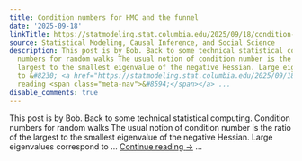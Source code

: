 ```yaml
---
title: Condition numbers for HMC and the funnel
date: '2025-09-18'
linkTitle: https://statmodeling.stat.columbia.edu/2025/09/18/condition-numbers-for-hmc-and-the-funnel/
source: Statistical Modeling, Causal Inference, and Social Science
description: This post is by Bob. Back to some technical statistical computing. Condition
  numbers for random walks The usual notion of condition number is the ratio of the
  largest to the smallest eigenvalue of the negative Hessian. Large eigenvalues correspond
  to &#8230; <a href="https://statmodeling.stat.columbia.edu/2025/09/18/condition-numbers-for-hmc-and-the-funnel/">Continue
  reading <span class="meta-nav">&#8594;</span></a> ...
disable_comments: true
---
```

This post is by Bob. Back to some technical statistical computing. Condition numbers for random walks The usual notion of condition number is the ratio of the largest to the smallest eigenvalue of the negative Hessian. Large eigenvalues correspond to &#8230; <a href="https://statmodeling.stat.columbia.edu/2025/09/18/condition-numbers-for-hmc-and-the-funnel/">Continue reading <span class="meta-nav">&#8594;</span></a> ...